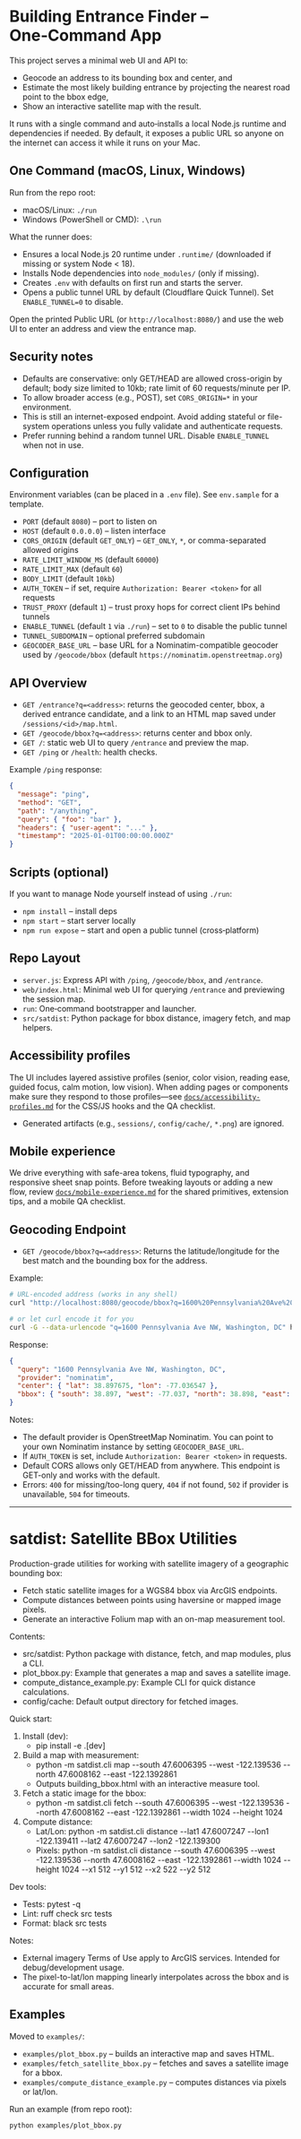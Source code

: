 # Building Entrance Finder – One‑Command App

This project serves a minimal web UI and API to:
- Geocode an address to its bounding box and center, and
- Estimate the most likely building entrance by projecting the nearest road point to the bbox edge,
- Show an interactive satellite map with the result.

It runs with a single command and auto‑installs a local Node.js runtime and dependencies if needed. By default, it exposes a public URL so anyone on the internet can access it while it runs on your Mac.

## One Command (macOS, Linux, Windows)

Run from the repo root:

- macOS/Linux: `./run`
 - Windows (PowerShell or CMD): `.\run`

What the runner does:
- Ensures a local Node.js 20 runtime under `.runtime/` (downloaded if missing or system Node < 18).
- Installs Node dependencies into `node_modules/` (only if missing).
- Creates `.env` with defaults on first run and starts the server.
- Opens a public tunnel URL by default (Cloudflare Quick Tunnel). Set `ENABLE_TUNNEL=0` to disable.

Open the printed Public URL (or `http://localhost:8080/`) and use the web UI to enter an address and view the entrance map.

## Security notes

- Defaults are conservative: only GET/HEAD are allowed cross-origin by default; body size limited to 10kb; rate limit of 60 requests/minute per IP.
- To allow broader access (e.g., POST), set `CORS_ORIGIN=*` in your environment.
- This is still an internet-exposed endpoint. Avoid adding stateful or file-system operations unless you fully validate and authenticate requests.
- Prefer running behind a random tunnel URL. Disable `ENABLE_TUNNEL` when not in use.

## Configuration

Environment variables (can be placed in a `.env` file). See `env.sample` for a template.

- `PORT` (default `8080`) – port to listen on
- `HOST` (default `0.0.0.0`) – listen interface
- `CORS_ORIGIN` (default `GET_ONLY`) – `GET_ONLY`, `*`, or comma-separated allowed origins
- `RATE_LIMIT_WINDOW_MS` (default `60000`)
- `RATE_LIMIT_MAX` (default `60`)
- `BODY_LIMIT` (default `10kb`)
- `AUTH_TOKEN` – if set, require `Authorization: Bearer <token>` for all requests
- `TRUST_PROXY` (default `1`) – trust proxy hops for correct client IPs behind tunnels
- `ENABLE_TUNNEL` (default `1` via `./run`) – set to `0` to disable the public tunnel
- `TUNNEL_SUBDOMAIN` – optional preferred subdomain
- `GEOCODER_BASE_URL` – base URL for a Nominatim-compatible geocoder used by `/geocode/bbox` (default `https://nominatim.openstreetmap.org`)

## API Overview

- `GET /entrance?q=<address>`: returns the geocoded center, bbox, a derived entrance candidate, and a link to an HTML map saved under `/sessions/<id>/map.html`.
- `GET /geocode/bbox?q=<address>`: returns center and bbox only.
- `GET /`: static web UI to query `/entrance` and preview the map.
- `GET /ping` or `/health`: health checks.

Example `/ping` response:

```json
{
  "message": "ping",
  "method": "GET",
  "path": "/anything",
  "query": { "foo": "bar" },
  "headers": { "user-agent": "..." },
  "timestamp": "2025-01-01T00:00:00.000Z"
}
```

## Scripts (optional)

If you want to manage Node yourself instead of using `./run`:
- `npm install` – install deps
- `npm start` – start server locally
- `npm run expose` – start and open a public tunnel (cross‑platform)

## Repo Layout

- `server.js`: Express API with `/ping`, `/geocode/bbox`, and `/entrance`.
- `web/index.html`: Minimal web UI for querying `/entrance` and previewing the session map.
- `run`: One‑command bootstrapper and launcher.
- `src/satdist`: Python package for bbox distance, imagery fetch, and map helpers.

## Accessibility profiles

The UI includes layered assistive profiles (senior, color vision, reading ease, guided focus, calm motion, low vision). When adding pages or components make sure they respond to those profiles—see [`docs/accessibility-profiles.md`](docs/accessibility-profiles.md) for the CSS/JS hooks and the QA checklist.
- Generated artifacts (e.g., `sessions/`, `config/cache/`, `*.png`) are ignored.

## Mobile experience

We drive everything with safe-area tokens, fluid typography, and responsive sheet snap points. Before tweaking layouts or adding a new flow, review [`docs/mobile-experience.md`](docs/mobile-experience.md) for the shared primitives, extension tips, and a mobile QA checklist.

## Geocoding Endpoint

- `GET /geocode/bbox?q=<address>`: Returns the latitude/longitude for the best match and the bounding box for the address.

Example:

```sh
# URL-encoded address (works in any shell)
curl "http://localhost:8080/geocode/bbox?q=1600%20Pennsylvania%20Ave%20NW%2C%20Washington%2C%20DC"

# or let curl encode it for you
curl -G --data-urlencode "q=1600 Pennsylvania Ave NW, Washington, DC" http://localhost:8080/geocode/bbox
```

Response:

```json
{
  "query": "1600 Pennsylvania Ave NW, Washington, DC",
  "provider": "nominatim",
  "center": { "lat": 38.897675, "lon": -77.036547 },
  "bbox": { "south": 38.897, "west": -77.037, "north": 38.898, "east": -77.036 }
}
```

Notes:

- The default provider is OpenStreetMap Nominatim. You can point to your own Nominatim instance by setting `GEOCODER_BASE_URL`.
- If `AUTH_TOKEN` is set, include `Authorization: Bearer <token>` in requests.
- Default CORS allows only GET/HEAD from anywhere. This endpoint is GET-only and works with the default.
- Errors: `400` for missing/too-long query, `404` if not found, `502` if provider is unavailable, `504` for timeouts.

---

# satdist: Satellite BBox Utilities

Production-grade utilities for working with satellite imagery of a geographic bounding box:

- Fetch static satellite images for a WGS84 bbox via ArcGIS endpoints.
- Compute distances between points using haversine or mapped image pixels.
- Generate an interactive Folium map with an on-map measurement tool.

Contents:
- src/satdist: Python package with distance, fetch, and map modules, plus a CLI.
- plot_bbox.py: Example that generates a map and saves a satellite image.
- compute_distance_example.py: Example CLI for quick distance calculations.
- config/cache: Default output directory for fetched images.

Quick start:

1. Install (dev):
   - pip install -e .[dev]
2. Build a map with measurement:
   - python -m satdist.cli map --south 47.6006395 --west -122.139536 --north 47.6008162 --east -122.1392861
   - Outputs building_bbox.html with an interactive measure tool.
3. Fetch a static image for the bbox:
   - python -m satdist.cli fetch --south 47.6006395 --west -122.139536 --north 47.6008162 --east -122.1392861 --width 1024 --height 1024
4. Compute distance:
   - Lat/Lon: python -m satdist.cli distance --lat1 47.6007247 --lon1 -122.139411 --lat2 47.6007247 --lon2 -122.139300
   - Pixels: python -m satdist.cli distance --south 47.6006395 --west -122.139536 --north 47.6008162 --east -122.1392861 --width 1024 --height 1024 --x1 512 --y1 512 --x2 522 --y2 512

Dev tools:
- Tests: pytest -q
- Lint: ruff check src tests
- Format: black src tests

Notes:
- External imagery Terms of Use apply to ArcGIS services. Intended for debug/development usage.
- The pixel-to-lat/lon mapping linearly interpolates across the bbox and is accurate for small areas.

## Examples

Moved to `examples/`:
- `examples/plot_bbox.py` – builds an interactive map and saves HTML.
- `examples/fetch_satellite_bbox.py` – fetches and saves a satellite image for a bbox.
- `examples/compute_distance_example.py` – computes distances via pixels or lat/lon.

Run an example (from repo root):

```sh
python examples/plot_bbox.py
```
